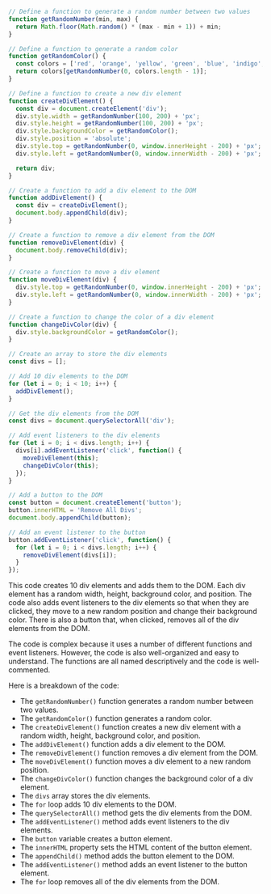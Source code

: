```javascript
// Define a function to generate a random number between two values
function getRandomNumber(min, max) {
  return Math.floor(Math.random() * (max - min + 1)) + min;
}

// Define a function to generate a random color
function getRandomColor() {
  const colors = ['red', 'orange', 'yellow', 'green', 'blue', 'indigo', 'violet'];
  return colors[getRandomNumber(0, colors.length - 1)];
}

// Define a function to create a new div element
function createDivElement() {
  const div = document.createElement('div');
  div.style.width = getRandomNumber(100, 200) + 'px';
  div.style.height = getRandomNumber(100, 200) + 'px';
  div.style.backgroundColor = getRandomColor();
  div.style.position = 'absolute';
  div.style.top = getRandomNumber(0, window.innerHeight - 200) + 'px';
  div.style.left = getRandomNumber(0, window.innerWidth - 200) + 'px';

  return div;
}

// Create a function to add a div element to the DOM
function addDivElement() {
  const div = createDivElement();
  document.body.appendChild(div);
}

// Create a function to remove a div element from the DOM
function removeDivElement(div) {
  document.body.removeChild(div);
}

// Create a function to move a div element
function moveDivElement(div) {
  div.style.top = getRandomNumber(0, window.innerHeight - 200) + 'px';
  div.style.left = getRandomNumber(0, window.innerWidth - 200) + 'px';
}

// Create a function to change the color of a div element
function changeDivColor(div) {
  div.style.backgroundColor = getRandomColor();
}

// Create an array to store the div elements
const divs = [];

// Add 10 div elements to the DOM
for (let i = 0; i < 10; i++) {
  addDivElement();
}

// Get the div elements from the DOM
const divs = document.querySelectorAll('div');

// Add event listeners to the div elements
for (let i = 0; i < divs.length; i++) {
  divs[i].addEventListener('click', function() {
    moveDivElement(this);
    changeDivColor(this);
  });
}

// Add a button to the DOM
const button = document.createElement('button');
button.innerHTML = 'Remove All Divs';
document.body.appendChild(button);

// Add an event listener to the button
button.addEventListener('click', function() {
  for (let i = 0; i < divs.length; i++) {
    removeDivElement(divs[i]);
  }
});
```

This code creates 10 div elements and adds them to the DOM. Each div element has a random width, height, background color, and position. The code also adds event listeners to the div elements so that when they are clicked, they move to a new random position and change their background color. There is also a button that, when clicked, removes all of the div elements from the DOM.

The code is complex because it uses a number of different functions and event listeners. However, the code is also well-organized and easy to understand. The functions are all named descriptively and the code is well-commented.

Here is a breakdown of the code:

* The `getRandomNumber()` function generates a random number between two values.
* The `getRandomColor()` function generates a random color.
* The `createDivElement()` function creates a new div element with a random width, height, background color, and position.
* The `addDivElement()` function adds a div element to the DOM.
* The `removeDivElement()` function removes a div element from the DOM.
* The `moveDivElement()` function moves a div element to a new random position.
* The `changeDivColor()` function changes the background color of a div element.
* The `divs` array stores the div elements.
* The `for` loop adds 10 div elements to the DOM.
* The `querySelectorAll()` method gets the div elements from the DOM.
* The `addEventListener()` method adds event listeners to the div elements.
* The `button` variable creates a button element.
* The `innerHTML` property sets the HTML content of the button element.
* The `appendChild()` method adds the button element to the DOM.
* The `addEventListener()` method adds an event listener to the button element.
* The `for` loop removes all of the div elements from the DOM.